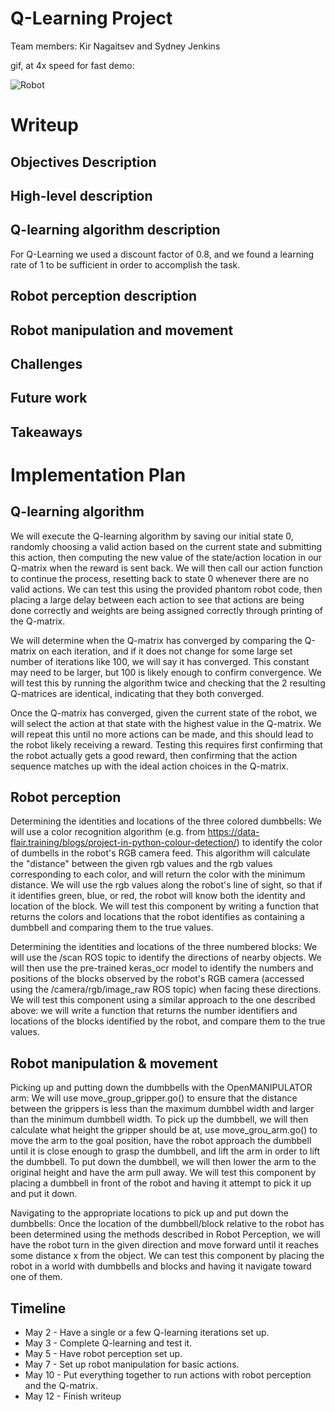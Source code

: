 # Q-Learning Project

Team members: Kir Nagaitsev and Sydney Jenkins

gif, at 4x speed for fast demo:

![Robot](https://github.com/Loonride/q_learning_project/blob/master/gifs/q_learning.gif)

# Writeup

## Objectives Description

## High-level description

## Q-learning algorithm description

For Q-Learning we used a discount factor of 0.8, and we found a learning rate of 1 to be sufficient in order to accomplish the task.

## Robot perception description

## Robot manipulation and movement

## Challenges

## Future work

## Takeaways



# Implementation Plan

## Q-learning algorithm

We will execute the Q-learning algorithm by saving our initial state 0, randomly choosing a valid action based on the current state and submitting this action, then computing the new value of the state/action location in our Q-matrix when the reward is sent back. We will then call our action function to continue the process, resetting back to state 0 whenever there are no valid actions. We can test this using the provided phantom robot code, then placing a large delay between each action to see that actions are being done correctly and weights are being assigned correctly through printing of the Q-matrix.

We will determine when the Q-matrix has converged by comparing the Q-matrix on each iteration, and if it does not change for some large set number of iterations like 100, we will say it has converged. This constant may need to be larger, but 100 is likely enough to confirm convergence. We will test this by running the algorithm twice and checking that the 2 resulting Q-matrices are identical, indicating that they both converged.

Once the Q-matrix has converged, given the current state of the robot, we will select the action at that state with the highest value in the Q-matrix. We will repeat this until no more actions can be made, and this should lead to the robot likely receiving a reward. Testing this requires first confirming that the robot actually gets a good reward, then confirming that the action sequence matches up with the ideal action choices in the Q-matrix.

## Robot perception

Determining the identities and locations of the three colored dumbbells: We will use a color recognition algorithm (e.g. from https://data-flair.training/blogs/project-in-python-colour-detection/) to identify the color of dumbells in the robot's RGB camera feed. This algorithm will calculate the "distance" between the given rgb values and the rgb values corresponding to each color, and will return the color with the minimum distance. We will use the rgb values along the robot's line of sight, so that if it identifies green, blue, or red, the robot will know both the identity and location of the block. We will test this component by writing a function that returns the colors and locations that the robot identifies as containing a dumbbell and comparing them to the true values. 

Determining the identities and locations of the three numbered blocks: We will use the /scan ROS topic to identify the directions of nearby objects. We will then use the pre-trained keras_ocr model to identify the numbers and positions of the blocks observed by the robot's RGB camera (accessed using the /camera/rgb/image_raw ROS topic) when facing these directions. We will test this component using a similar approach to the one described above: we will write a function that returns the number identifiers and locations of the blocks identified by the robot, and compare them to the true values. 

## Robot manipulation & movement
Picking up and putting down the dumbbells with the OpenMANIPULATOR arm: We will use move_group_gripper.go() to ensure that the distance between the grippers is less than the maximum dumbbel width and larger than the minimum dumbbell width.  To pick up the dumbbell, we will then calculate what height the gripper should be at, use move_grou_arm.go() to move the arm to the goal position, have the robot approach the dumbbell until it is close enough to grasp the dumbbell, and lift the arm in order to lift the dumbbell. To put down the dumbbell, we will then lower the arm to the original height and have the arm pull away. We will test this component by placing a dumbbell in front of the robot and having it attempt to pick it up and put it down. 

Navigating to the appropriate locations to pick up and put down the dumbbells: Once the location of the dumbbell/block relative to the robot has been determined using the methods described in Robot Perception, we will have the robot turn in the given direction and move forward until it reaches some distance x from the object. We can test this component by placing the robot in a world with dumbbells and blocks and having it navigate toward one of them. 

## Timeline

- May 2 - Have a single or a few Q-learning iterations set up.
- May 3 - Complete Q-learning and test it. 
- May 5 - Have robot perception set up.
- May 7 - Set up robot manipulation for basic actions.
- May 10 - Put everything together to run actions with robot perception and the Q-matrix.
- May 12 - Finish writeup
